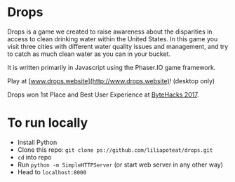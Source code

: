 # Drops
Drops is a game we created to raise awareness about the disparities in access to clean drinking water within the United States. In this game you visit three cities with different water quality issues and management, and try to catch as much clean water as you can in your bucket.

It is written primarily in Javascript using the Phaser.IO game framework.

Play at [www.drops.website](http://www.drops.website)! (desktop only)

Drops won 1st Place and Best User Experience at [ByteHacks 2017](https://bytehacks.org/).

# To run locally
- Install Python
- Clone this repo: `git clone ps://github.com/liliapoteat/drops.git`
- `cd` into repo
- Run `python -m SimpleHTTPServer` (or start web server in any other way)
- Head to `localhost:8000`
